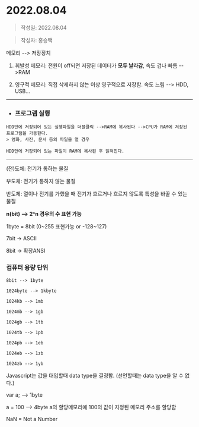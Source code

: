 2022.08.04
==============
> 작성일: 2022.08.04

> 작성자: 홍승택
 
메모리 --> 저장장치

1) 휘발성 메모리: 전원이 off되면 저장된 데이터가 **모두 날라감**, 속도 겁나 빠름 -->RAM

2) 영구적 메모리: 직접 삭제하지 않는 이상 영구적으로 저장함. 속도 느림 --> HDD, USB...
-----

* ### 프로그램 실행
 ```
HDD안에 저장되어 있는 실행파일을 더블클릭 -->RAM에 복사된다 -->CPU가 RAM에 저장된 프로그램을 가동한다.
> 영화, 사진, 문서 등의 파일을 열 경우

HDD안에 저장되어 있는 파일이 RAM에 복사된 후 읽혀진다.
```
---
(전)도체: 전기가 통하는 물질

부도체: 전기가 통하지 않는 물질

반도체: 열이나 전기를 가했을 때 전기가 흐르거나 흐르지 않도록 특성을 바꿀 수 있는 물질


**n(bit) --> 2^n 경우의 수 표현 가능**

1byte = 8bit (0~255 표현가능 or -128~127)

7bit -> ASCII

8bit -> 확장ANSI


### **컴퓨터 용량 단위**
```
8bit --> 1byte

1024byte --> 1kbyte

1024kb --> 1mb

1024mb --> 1gb

1024gb --> 1tb

1024tb --> 1pb

1024pb --> 1eb

1024eb --> 1zb

1024zb --> 1yb
```
Javascript는 값을 대입할때 data type을 결정함. (선언할때는 data type을 알 수 없다.)

var a; --> 1byte  

a = 100 --> 4byte  a의 할당메모리에 100의 값이 지정된 메모리 주소를 할당함

NaN = Not a Number
